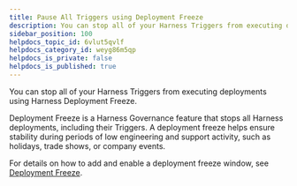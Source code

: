 ```yaml
---
title: Pause All Triggers using Deployment Freeze
description: You can stop all of your Harness Triggers from executing deployments using Harness Deployment Freeze. Deployment Freeze is a Harness Governance feature that stops all Harness deployments, including t…
sidebar_position: 100
helpdocs_topic_id: 6vlut5qvlf
helpdocs_category_id: weyg86m5qp
helpdocs_is_private: false
helpdocs_is_published: true
---
```


You can stop all of your Harness Triggers from executing deployments using Harness Deployment Freeze.

Deployment Freeze is a Harness Governance feature that stops all Harness deployments, including their Triggers. A deployment freeze helps ensure stability during periods of low engineering and support activity, such as holidays, trade shows, or company events.

For details on how to add and enable a deployment freeze window, see [Deployment Freeze](../../../firstgen-platform/security/governance-howtos/deployment-freeze.md).

